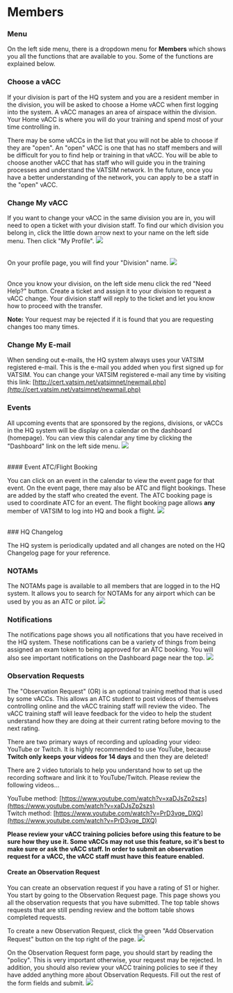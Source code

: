 # Members

### Menu

On the left side menu, there is a dropdown menu for **Members** which shows you all the functions that are available to you. Some of the functions are explained below.

### Choose a vACC

If your division is part of the HQ system and you are a resident member in the division, you will be asked to choose a Home vACC when first logging into the system. A vACC manages an area of airspace within the division. Your Home vACC is where you will do your training and spend most of your time controlling in.

There may be some vACCs in the list that you will not be able to choose if they are "open". An "open" vACC is one that has no staff members and will be difficult for you to find help or training in that vACC. You will be able to choose another vACC that has staff who will guide you in the training processes and understand the VATSIM network. In the future, once you have a better understanding of the network, you can apply to be a staff in the "open" vACC.

### Change My vACC

If you want to change your vACC in the same division you are in, you will need to open a ticket with your division staff. To find our which division you belong in, click the little down arrow next to your name on the left side menu. Then click "My Profile".
![](https://hq.vatme.net/hqfaq/images/prof.PNG)

<br/>On your profile page, you will find your "Division" name.
![](https://hq.vatme.net/hqfaq/images/prof2.png)

<br/>Once you know your division, on the left side menu click the red "Need Help?" button. Create a ticket and assign it to your division to request a vACC change. Your division staff will reply to the ticket and let you know how to proceed with the transfer.

**Note:** Your request may be rejected if it is found that you are requesting changes too many times.<br/>


### Change My E-mail

When sending out e-mails, the HQ system always uses your VATSIM registered e-mail. This is the e-mail you added when you first signed up for VATSIM. You can change your VATSIM registered e-mail any time by visiting this link: [http://cert.vatsim.net/vatsimnet/newmail.php](http://cert.vatsim.net/vatsimnet/newmail.php)


### Events

All upcoming events that are sponsored by the regions, divisions, or vACCs in the HQ system will be display on a calendar on the dashboard (homepage). You can view this calendar any time by clicking the "Dashboard" link on the left side menu.
![](https://hq.vatme.net/hqfaq/images/calendar.png)


<br/>
#### Event ATC/Flight Booking

You can click on an event in the calendar to view the event page for that event. On the event page, there may also be ATC and flight bookings. These are added by the staff who created the event. The ATC booking page is used to coordinate ATC for an event. The flight booking page allows **any** member of VATSIM to log into HQ and book a flight.
![](https://hq.vatme.net/hqfaq/images/calendar2.png)

<br/>
### HQ Changelog

The HQ system is periodically updated and all changes are noted on the HQ Changelog page for your reference.

### NOTAMs

The NOTAMs page is available to all members that are logged in to the HQ system. It allows you to search for NOTAMs for any airport which can be used by you as an ATC or pilot.
![](https://hq.vatme.net/hqfaq/images/notams.png)
<br/>

### Notifications

The notifications page shows you all notifications that you have received in the HQ system. These notifications can be a variety of things from being assigned an exam token to being approved for an ATC booking. You will also see important notifications on the Dashboard page near the top.
![](https://hq.vatme.net/hqfaq/images/notifications2.png)
<br/>

### Observation Requests

The "Observation Request" (OR) is an optional training method that is used by some vACCs. This allows an ATC student to post videos of themselves controlling online and the vACC training staff will review the video. The vACC training staff will leave feedback for the video to help the student understand how they are doing at their current rating before moving to the next rating.

There are two primary ways of recording and uploading your video: YouTube or Twitch. It is highly recommended to use YouTube, because **Twitch only keeps your videos for 14 days** and then they are deleted!

There are 2 video tutorials to help you understand how to set up the recording software and link it to YouTube/Twitch. Please review the following videos...

YouTube method: [https://www.youtube.com/watch?v=xaDJsZp2szs](https://www.youtube.com/watch?v=xaDJsZp2szs)
<br/>Twitch method: [https://www.youtube.com/watch?v=PrD3vqe_DXQ](https://www.youtube.com/watch?v=PrD3vqe_DXQ)

**Please review your vACC training policies before using this feature to be sure how they use it. Some vACCs may not use this feature, so it's best to make sure or ask the vACC staff. In order to submit an observation request for a vACC, the vACC staff must have this feature enabled.**

#### Create an Observation Request

You can create an observation request if you have a rating of S1 or higher. You start by going to the Observation Request page. This page shows you all the observation requests that you have submitted. The top table shows requests that are still pending review and the bottom table shows completed requests. 

To create a new Observation Request, click the green "Add Observation Request" button on the top right of the page.
![](https://hq.vatme.net/hqfaq/images/obsreq.png)
<br/>

On the Observation Request form page, you should start by reading the "policy". This is very important otherwise, your request may be rejected. In addition, you should also review your vACC training policies to see if they have added anything more about Observation Requests. Fill out the rest of the form fields and submit. 
![](https://hq.vatme.net/hqfaq/images/obsreq2.png)


